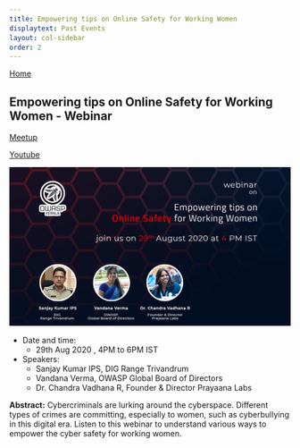 ```yaml
---
title: Empowering tips on Online Safety for Working Women
displaytext: Past Events
layout: col-sidebar
order: 2
---
```


[Home](../index.html)

## **Empowering tips on Online Safety for Working Women - Webinar**

[Meetup](https://www.meetup.com/OWASP-Kerala-Chapter/events/272782436/)

[Youtube](https://www.youtube.com/watch?v=3B1cxtxJLgw)

![Pentesting Blockchain Solutions](../assets/images/event-29-aug.png)

- Date and time:
  - 29th Aug 2020 , 4PM to 6PM IST
- Speakers:
  - Sanjay Kumar IPS, DIG Range Trivandrum
  - Vandana Verma, OWASP Global Board of Directors
  - Dr. Chandra Vadhana R, Founder & Director Prayaana Labs

**Abstract:** Cybercriminals are lurking around the cyberspace. Different types of crimes are committing, especially to women, such as cyberbullying in this digital era. Listen to this webinar to understand various ways to empower the cyber safety for working women.